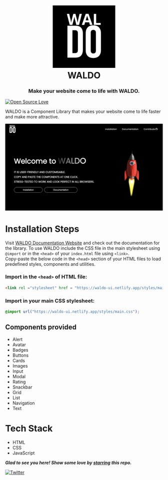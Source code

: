 <h1 align="center">
  <br />
  <a href="https://waldo-ui.netlify.app/">
      <img src="./assets/images/logo-cl.png" alt="WALDO" width="200"></a>
  <br />
  WALDO
</h1>
<h3 align="center">
    Make your website come to life with WALDO.
</h3>

[![Open Source Love](https://badges.frapsoft.com/os/v2/open-source.svg?v=103)](https://github.com/pariyar07)

WALDO is a Component Library that makes your website come to life faster and make more
attractive.

![image](./assets/images/WALDO-Homepage.png)

# Installation Steps

Visit [WALDO Documentation Website](https://waldo-ui.netlify.app/pages/documentation.html) and check out the documentation for the library. To use WALDO include the CSS file in the main stylesheet using `@import` or in the `<head>` of your `index.html` file using `<link>`. 
<br />
Copy-paste the below code in the `<head>` section of your HTML files to load predefined styles, components and utilities. 

### Import in the `<head>` of HTML file:

```HTML
<link rel ="stylesheet" href = "https://waldo-ui.netlify.app/styles/main.css" />
```

### Import in your main CSS stylesheet:

```CSS
@import url("https://waldo-ui.netlify.app/styles/main.css");
```

## Components provided

- Alert
- Avatar
- Badges
- Buttons
- Cards
- Images
- Input
- Modal
- Rating
- Snackbar
- Grid
- List
- Navigation
- Text

# Tech Stack
- HTML
- CSS
- JavaScript

***Glad to see you here! Show some love by [starring](https://github.com/pariyar07/WALDO) this repo.***

[![Twitter](https://img.shields.io/static/v1.svg?label=connect&message=@satyamP_js&color=grey&logo=twitter&style=flat&logoColor=white&colorA=blue)](https://twitter.com/satyamP_js)
